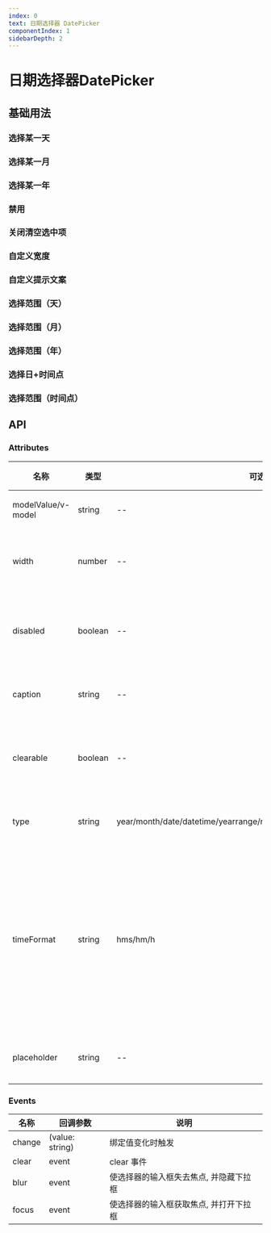 ```yaml
---
index: 0
text: 日期选择器 DatePicker
componentIndex: 1
sidebarDepth: 2
---
```

# 日期选择器DatePicker

## 基础用法

### 选择某一天
<demo src="./test/datePicker.vue" langue="vue"  title="" desc="以'天'为基本单位，基础的日期选择控件，通过type设置时间类型">
</demo>

### 选择某一月
<demo src="./test/monthType.vue" langue="vue"  title="" desc="选择月">
</demo>

### 选择某一年
<demo src="./test/yearType.vue" langue="vue"  title="" desc="选择年">
</demo>

### 禁用
<demo src="./test/disabled.vue" langue="vue"  title="禁用" desc="通过设置disabled属性，禁用选择器">
</demo>

### 关闭清空选中项
<demo src="./test/clearable.vue" langue="vue"  title="去掉清空按钮" desc="通过设置clearable为false，去掉清空按钮">
</demo>

### 自定义宽度
<demo src="./test/width.vue" langue="vue"  title="触发器宽度" desc="通过设置width属性设置触发器宽度">
</demo>

### 自定义提示文案
<demo src="./test/caption.vue" langue="vue"  title="提示文案" desc="通过设置placeholder和caption属性，设置提示文案">
</demo>

### 选择范围（天）
<demo src="./test/dateRange.vue" langue="vue"  title="" desc="以'天'为基本单位，选择范围">
</demo>

### 选择范围（月）
<demo src="./test/monthRange.vue" langue="vue"  title="" desc="以'月'为基本单位，选择范围">
</demo>

### 选择范围（年）
<demo src="./test/yearRange.vue" langue="vue"  title="" desc="以'年'为基本单位，选择范围">
</demo>

### 选择日+时间点
<demo src="./test/dateTime.vue" langue="vue"  title="" desc="选择年月日+时间点">
</demo>

### 选择范围（时间点）
<demo src="./test/datetimerange.vue" langue="vue"  title="" desc="时间点+区间">
</demo>

## API

### Attributes

| 名称               | 类型                 | 可选值                                               | 默认值                      | 说明                                                                  |
| ------------------ | -------------------- | ---------------------------------------------------- | --------------------------- | --------------------------------------------------------------------- |
| modelValue/v-model | string              | --                                                   | ''                          | 绑定值                                |
| width              | number              | --                                                   | 240                         | 触发器宽度 |
| disabled           | boolean              | --                                                   | false                       | 禁用整个组件                                                          |
| caption             | string               | --                                                   | ''                          | 前置标签                                                              |
| clearable          | boolean              | --                                                   | true                       | 是否可以清空                                                          | 
| type               | string              |year/month/date/datetime/yearrange/monthrange/daterange/datetimerange | date         | 日期类型                                                              |
| timeFormat         | string               |hms/hm/h                                           | hms                     | 带有时间点选择类型的时间点格式                           |
| placeholder        | string               | --                                                    |选择日期              | 提示文案                                                  |

### Events

| 名称    | 回调参数                       | 说明                                   |
| ------- | ------------------------------ | -------------------------------------- |
| change  | (value: string) | 绑定值变化时触发                       |
| clear   | event                            | clear 事件                             |
| blur    | event                             | 使选择器的输入框失去焦点, 并隐藏下拉框                              |
| focus   | event                             | 使选择器的输入框获取焦点, 并打开下拉框                             |

